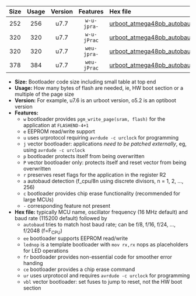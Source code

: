 |Size|Usage|Version|Features|Hex file|
|:-:|:-:|:-:|:-:|:--|
|252|256|u7.7|`w-u-jpra-`|[urboot_atmega48pb_autobaud_ur_vbl.hex](https://raw.githubusercontent.com/stefanrueger/urboot.hex/main/mcus/atmega48pb/autobaud/urboot_atmega48pb_autobaud_ur_vbl.hex)|
|320|320|u7.7|`w-u-jPrac`|[urboot_atmega48pb_autobaud_lednop_fr_ce_ur_vbl.hex](https://raw.githubusercontent.com/stefanrueger/urboot.hex/main/mcus/atmega48pb/autobaud/urboot_atmega48pb_autobaud_lednop_fr_ce_ur_vbl.hex)|
|320|320|u7.7|`weu-jpra-`|[urboot_atmega48pb_autobaud_ee_lednop_ur_vbl.hex](https://raw.githubusercontent.com/stefanrueger/urboot.hex/main/mcus/atmega48pb/autobaud/urboot_atmega48pb_autobaud_ee_lednop_ur_vbl.hex)|
|378|384|u7.7|`weu-jPrac`|[urboot_atmega48pb_autobaud_ee_lednop_fr_ce_ur_vbl.hex](https://raw.githubusercontent.com/stefanrueger/urboot.hex/main/mcus/atmega48pb/autobaud/urboot_atmega48pb_autobaud_ee_lednop_fr_ce_ur_vbl.hex)|

- **Size:** Bootloader code size including small table at top end
- **Usage:** How many bytes of flash are needed, ie, HW boot section or a multiple of the page size
- **Version:** For example, u7.6 is an urboot version, o5.2 is an optiboot version
- **Features:**
  + `w` bootloader provides `pgm_write_page(sram, flash)` for the application at `FLASHEND-4+1`
  + `e` EEPROM read/write support
  + `u` uses urprotocol requiring `avrdude -c urclock` for programming
  + `j` vector bootloader: applications *need to be patched externally*, eg, using `avrdude -c urclock`
  + `p` bootloader protects itself from being overwritten
  + `P` vector bootloader only: protects itself and reset vector from being overwritten
  + `r` preserves reset flags for the application in the register R2
  + `a` autobaud detection (f_cpu/8n using discrete divisors, n = 1, 2, ..., 256)
  + `c` bootloader provides chip erase functionality (recommended for large MCUs)
  + `-` corresponding feature not present
- **Hex file:** typically MCU name, oscillator frequency (16 MHz default) and baud rate (115200 default) followed by
  + `autobaud` tries to match host baud rate; can be f/8, f/16, f/24, ..., f/2048 (f=F<sub>CPU</sub>)
  + `ee` bootloader supports EEPROM read/write
  + `lednop` is a template bootloader with `mov rx,rx` nops as placeholders for LED operations
  + `fr` bootloader provides non-essential code for smoother error handing
  + `ce` bootloader provides a chip erase command
  + `ur` uses urprotocol and requires `avrdude -c urclock` for programming
  + `vbl` vector bootloader: set fuses to jump to reset, not the HW boot section
